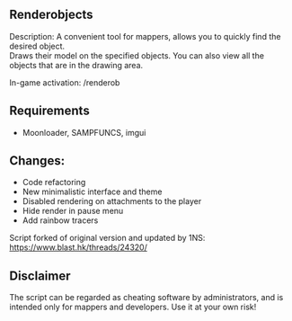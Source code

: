 ## Renderobjects 
Description: A convenient tool for mappers, allows you to quickly find the desired object.  
Draws their model on the specified objects. You can also view all the objects that are in the drawing area.  

In-game activation: /renderob

## Requirements
- Moonloader, SAMPFUNCS, imgui  

## Changes:
- Code refactoring
- New minimalistic interface and theme
- Disabled rendering on attachments to the player
- Hide render in pause menu
- Add rainbow tracers

Script forked of original version and updated by 1NS: https://www.blast.hk/threads/24320/

## Disclaimer
The script can be regarded as cheating software by administrators, and is intended only for mappers and developers. Use it at your own risk!